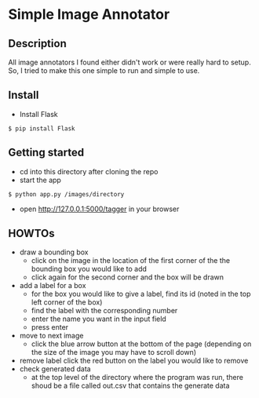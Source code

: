 # Simple Image Annotator

## Description
All image annotators I found either didn't work or were really hard to setup. So, I tried to make this  one simple to run and simple to use.

## Install
* Install Flask
```
$ pip install Flask
```

## Getting started
* cd into this directory after cloning the repo
* start the app
```
$ python app.py /images/directory
```
* open http://127.0.0.1:5000/tagger in your browser

## HOWTOs
* draw a bounding box
  * click on the image in the location of the first corner of the the bounding box you would like to add
  * click again for the second corner and the box will be drawn
* add a label for a box
  * for the box you would like to give a label, find its id (noted in the top left corner of the box)
  * find the label with the corresponding number
  * enter the name you want in the input field
  * press enter
* move to next image
  * click the blue arrow button at the bottom of the page (depending on the size of the image you may have to scroll down)
* remove label
  click the red button on the label you would like to remove
* check generated data
  * at the top level of the directory where the program was run, there shoud be a file called out.csv that contains the generate data
